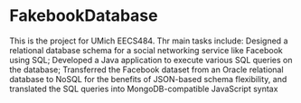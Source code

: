 # FakebookDatabase
This is the project for UMich EECS484. 
Thr main tasks include:
Designed a relational database schema for a social networking service like Facebook using SQL;
Developed a Java application to execute various SQL queries on the database;
Transferred the Facebook dataset from an Oracle relational database to NoSQL for the benefits of JSON-based schema flexibility, and translated the SQL queries into MongoDB-compatible JavaScript syntax
